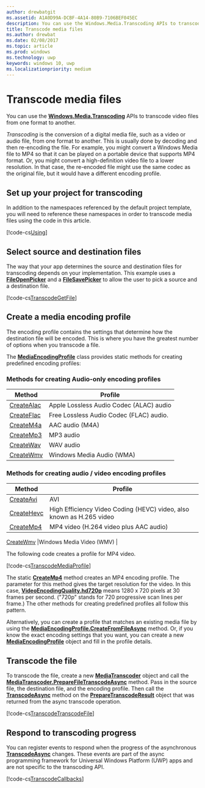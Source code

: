 ```yaml
---
author: drewbatgit
ms.assetid: A1A0D99A-DCBF-4A14-80B9-7106BEF045EC
description: You can use the Windows.Media.Transcoding APIs to transcode video files from one format to another.
title: Transcode media files
ms.author: drewbat
ms.date: 02/08/2017
ms.topic: article
ms.prod: windows
ms.technology: uwp
keywords: windows 10, uwp
ms.localizationpriority: medium
---
```


# Transcode media files



You can use the [**Windows.Media.Transcoding**](https://msdn.microsoft.com/library/windows/apps/br207105) APIs to transcode video files from one format to another.

*Transcoding* is the conversion of a digital media file, such as a video or audio file, from one format to another. This is usually done by decoding and then re-encoding the file. For example, you might convert a Windows Media file to MP4 so that it can be played on a portable device that supports MP4 format. Or, you might convert a high-definition video file to a lower resolution. In that case, the re-encoded file might use the same codec as the original file, but it would have a different encoding profile.

## Set up your project for transcoding

In addition to the namespaces referenced by the default project template, you will need to reference these namespaces in order to transcode media files using the code in this article.

[!code-cs[Using](./code/TranscodeWin10/cs/MainPage.xaml.cs#SnippetUsing)]

## Select source and destination files

The way that your app determines the source and destination files for transcoding depends on your implementation. This example uses a [**FileOpenPicker**](https://msdn.microsoft.com/library/windows/apps/br207847) and a [**FileSavePicker**](https://msdn.microsoft.com/library/windows/apps/br207871) to allow the user to pick a source and a destination file.

[!code-cs[TranscodeGetFile](./code/TranscodeWin10/cs/MainPage.xaml.cs#SnippetTranscodeGetFile)]

## Create a media encoding profile

The encoding profile contains the settings that determine how the destination file will be encoded. This is where you have the greatest number of options when you transcode a file.

The [**MediaEncodingProfile**](https://msdn.microsoft.com/library/windows/apps/hh701026) class provides static methods for creating predefined encoding profiles:

### Methods for creating Audio-only encoding profiles

Method  |Profile  |
---------|---------|
[CreateAlac](https://docs.microsoft.com/uwp/api/Windows.Media.MediaProperties.MediaEncodingProfile#Windows_Media_MediaProperties_MediaEncodingProfile_CreateAlac_Windows_Media_MediaProperties_AudioEncodingQuality_)     |Apple Lossless Audio Codec (ALAC) audio         |
[CreateFlac](https://docs.microsoft.com/uwp/api/Windows.Media.MediaProperties.MediaEncodingProfile#Windows_Media_MediaProperties_MediaEncodingProfile_CreateFlac_Windows_Media_MediaProperties_AudioEncodingQuality_)     |Free Lossless Audio Codec (FLAC) audio.         |
[CreateM4a](https://docs.microsoft.com/uwp/api/Windows.Media.MediaProperties.MediaEncodingProfile#Windows_Media_MediaProperties_MediaEncodingProfile_CreateM4a_Windows_Media_MediaProperties_AudioEncodingQuality_)     |AAC audio (M4A)         |
[CreateMp3](https://docs.microsoft.com/uwp/api/Windows.Media.MediaProperties.MediaEncodingProfile#Windows_Media_MediaProperties_MediaEncodingProfile_CreateMp3_Windows_Media_MediaProperties_AudioEncodingQuality_)     |MP3 audio         |
[CreateWav](https://docs.microsoft.com/uwp/api/Windows.Media.MediaProperties.MediaEncodingProfile#Windows_Media_MediaProperties_MediaEncodingProfile_CreateWav_Windows_Media_MediaProperties_AudioEncodingQuality_)     |WAV audio         |
[CreateWmv](https://docs.microsoft.com/uwp/api/Windows.Media.MediaProperties.MediaEncodingProfile#Windows_Media_MediaProperties_MediaEncodingProfile_CreateWmv_Windows_Media_MediaProperties_VideoEncodingQuality_)     |Windows Media Audio (WMA)         |

### Methods for creating audio / video encoding profiles

Method  |Profile  |
---------|---------|
[CreateAvi](https://docs.microsoft.com/uwp/api/Windows.Media.MediaProperties.MediaEncodingProfile#Windows_Media_MediaProperties_MediaEncodingProfile_CreateAvi_Windows_Media_MediaProperties_VideoEncodingQuality_)     |AVI         |
[CreateHevc](https://docs.microsoft.com/uwp/api/Windows.Media.MediaProperties.MediaEncodingProfile#Windows_Media_MediaProperties_MediaEncodingProfile_CreateHevc_Windows_Media_MediaProperties_VideoEncodingQuality_)     |High Efficiency Video Coding (HEVC) video, also known as H.265 video         |
[CreateMp4](https://docs.microsoft.com/uwp/api/Windows.Media.MediaProperties.MediaEncodingProfile#Windows_Media_MediaProperties_MediaEncodingProfile_CreateMp4_Windows_Media_MediaProperties_VideoEncodingQuality_)     |MP4 video (H.264 video plus AAC audio)         |

[CreateWmv](https://docs.microsoft.com/uwp/api/Windows.Media.MediaProperties.MediaEncodingProfile#Windows_Media_MediaProperties_MediaEncodingProfile_CreateWmv_Windows_Media_MediaProperties_VideoEncodingQuality_)     |Windows Media Video (WMV)         |


The following code creates a profile for MP4 video.

[!code-cs[TranscodeMediaProfile](./code/TranscodeWin10/cs/MainPage.xaml.cs#SnippetTranscodeMediaProfile)]

The static [**CreateMp4**](https://msdn.microsoft.com/library/windows/apps/hh701078) method creates an MP4 encoding profile. The parameter for this method gives the target resolution for the video. In this case, [**VideoEncodingQuality.hd720p**](https://msdn.microsoft.com/library/windows/apps/hh701290) means 1280 x 720 pixels at 30 frames per second. ("720p" stands for 720 progressive scan lines per frame.) The other methods for creating predefined profiles all follow this pattern.

Alternatively, you can create a profile that matches an existing media file by using the [**MediaEncodingProfile.CreateFromFileAsync**](https://msdn.microsoft.com/library/windows/apps/hh701047) method. Or, if you know the exact encoding settings that you want, you can create a new [**MediaEncodingProfile**](https://msdn.microsoft.com/library/windows/apps/hh701026) object and fill in the profile details.

## Transcode the file

To transcode the file, create a new [**MediaTranscoder**](https://msdn.microsoft.com/library/windows/apps/br207080) object and call the [**MediaTranscoder.PrepareFileTranscodeAsync**](https://msdn.microsoft.com/library/windows/apps/hh700936) method. Pass in the source file, the destination file, and the encoding profile. Then call the [**TranscodeAsync**](https://msdn.microsoft.com/library/windows/apps/hh700946) method on the [**PrepareTranscodeResult**](https://msdn.microsoft.com/library/windows/apps/hh700941) object that was returned from the async transcode operation.

[!code-cs[TranscodeTranscodeFile](./code/TranscodeWin10/cs/MainPage.xaml.cs#SnippetTranscodeTranscodeFile)]

## Respond to transcoding progress

You can register events to respond when the progress of the asynchronous [**TranscodeAsync**](https://msdn.microsoft.com/library/windows/apps/hh700946) changes. These events are part of the async programming framework for Universal Windows Platform (UWP) apps and are not specific to the transcoding API.

[!code-cs[TranscodeCallbacks](./code/TranscodeWin10/cs/MainPage.xaml.cs#SnippetTranscodeCallbacks)]

 

 




